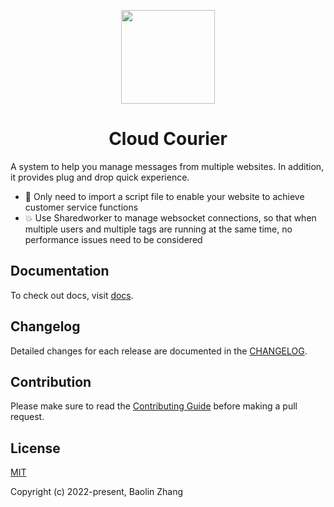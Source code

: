<p align="center">
<img src="https://avatars.githubusercontent.com/u/110147430?s=200&v=4" height="150">
</p>

<h1 align="center">
Cloud Courier
</h1>

A system to help you manage messages from multiple websites. In addition, it provides plug and drop quick experience.

- 🚀 Only need to import a script file to enable your website to achieve customer service functions
- 💥 Use Sharedworker to manage websocket connections, so that when multiple users and multiple tags are running at the same time, no performance issues need to be considered

## Documentation

To check out docs, visit [docs](https://docs.cloudcourier.cn/).

## Changelog

Detailed changes for each release are documented in the [CHANGELOG](https://github.com/CloudCourier/cloud-courier/blob/main/CHANGELOG.md).

## Contribution

Please make sure to read the [Contributing Guide](https://github.com/sanyuan0704/island/blob/master/.github/contributing.md) before making a pull request.

## License

[MIT](https://github.com/CloudCourier/cloud-courier/blob/main/LICENSE)

Copyright (c) 2022-present, Baolin Zhang
